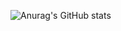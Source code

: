   ![Anurag's GitHub stats](https://github-readme-stats.vercel.app/api?username=wulu-epic&count_private=true)
